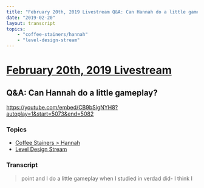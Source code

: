 ```yaml
---
title: "February 20th, 2019 Livestream Q&A: Can Hannah do a little gameplay?"
date: "2019-02-20"
layout: transcript
topics:
    - "coffee-stainers/hannah"
    - "level-design-stream"
---
```

# [February 20th, 2019 Livestream](../2019-02-20.md)
## Q&A: Can Hannah do a little gameplay?
https://youtube.com/embed/CB9bSigNYH8?autoplay=1&start=5073&end=5082

### Topics
* [Coffee Stainers > Hannah](../topics/coffee-stainers/hannah.md)
* [Level Design Stream](../topics/level-design-stream.md)

### Transcript

> point and I do a little gameplay when I studied in verdad did- I think I
